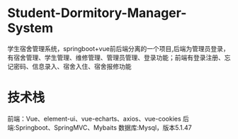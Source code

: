 # Student-Dormitory-Manager-System
学生宿舍管理系统，springboot+vue前后端分离的一个项目,后端为管理员登录，有宿舍管理、学生管理、维修管理、管理员管理、登录功能；前端有登录注册、忘记密码、信息录入、宿舍入住、宿舍报修功能

# 技术栈
前端：Vue、element-ui、vue-echarts、axios、vue-cookies 
后端:Springboot、SpringMVC、Mybaits 
数据库:Mysql，版本5.1.47








































